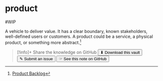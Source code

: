 # product
#WIP 

A vehicle to deliver value. It has a clear boundary, known stakeholders, well-defined users or customers. A product could be a service, a physical product, or something more abstract.[^1]

[^1]:  [Product Backlog](https://scrumguides.org/scrum-guide.html#product-backlog)


> [!info]+ Share the knowledge on GitHub
> [<button>⬇ Download this vault</button>](https://github.com/mauvera94/Agile-Multiverse) [<button> ✎ Submit an issue</button>](https://github.com/mauvera94/Agile-Multiverse/issues) [<button> ☞ See this note on GitHub</button>](<https://github.com/mauvera94/Agile-Multiverse/blob/main/Agile_Multiverse/product.md>)